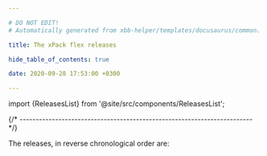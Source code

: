 ```yaml
---

# DO NOT EDIT!
# Automatically generated from xbb-helper/templates/docusaurus/common.

title: The xPack flex releases

hide_table_of_contents: true

date: 2020-09-28 17:53:00 +0300

---
```


import {ReleasesList} from '@site/src/components/ReleasesList';

{/* ------------------------------------------------------------------------ */}

The releases, in reverse chronological order are:

<ReleasesList />
